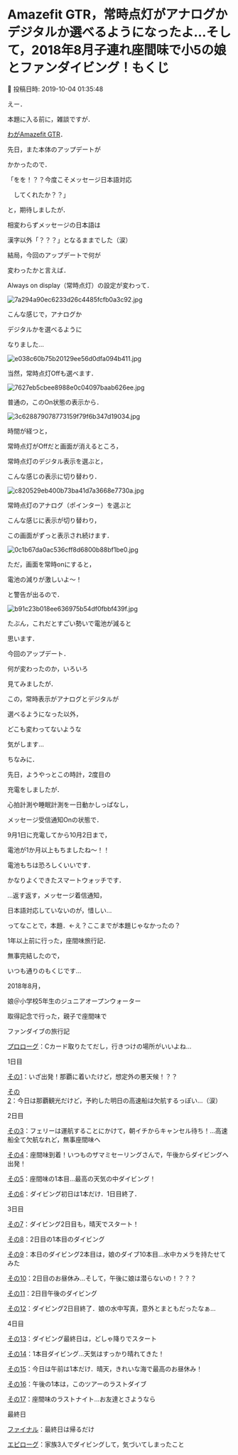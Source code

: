 # Amazefit GTR，常時点灯がアナログかデジタルか選べるようになったよ…そして，2018年8月子連れ座間味で小5の娘とファンダイビング！もくじ

📅 投稿日時: 2019-10-04 01:35:48

えー．


本題に入る前に，雑談ですが．


[わがAmazefit GTR](e031a6cc94592b655560de20fc58cacf1.md)．


先日，また本体のアップデートが


かかったので．


「をを！？？今度こそメッセージ日本語対応


　してくれたか？？」


と，期待しましたが．


相変わらずメッセージの日本語は


漢字以外「？？？」となるままでした（涙）





結局，今回のアップデートで何が


変わったかと言えば．


Always on display（常時点灯）の設定が変わって．




![7a294a90ec6233d26c4485fcfb0a3c92.jpg](images/7a294a90ec6233d26c4485fcfb0a3c92.jpg)




こんな感じで，アナログか


デジタルかを選べるように


なりました…




![e038c60b75b20129ee56d0dfa094b411.jpg](images/e038c60b75b20129ee56d0dfa094b411.jpg)




当然，常時点灯Offも選べます．




![7627eb5cbee8988e0c04097baab626ee.jpg](images/7627eb5cbee8988e0c04097baab626ee.jpg)







普通の，このOn状態の表示から．




![3c628879078773159f79f6b347d19034.jpg](images/3c628879078773159f79f6b347d19034.jpg)




時間が経つと，


常時点灯がOffだと画面が消えるところ，


常時点灯のデジタル表示を選ぶと，


こんな感じの表示に切り替わり．




![c820529eb400b73ba41d7a3668e7730a.jpg](images/c820529eb400b73ba41d7a3668e7730a.jpg)




常時点灯のアナログ（ポインター）を選ぶと


こんな感じに表示が切り替わり，


この画面がずっと表示され続けます．




![0c1b67da0ac536cff8d6800b88bf1be0.jpg](images/0c1b67da0ac536cff8d6800b88bf1be0.jpg)




ただ，画面を常時onにすると，


電池の減りが激しいよ～！


と警告が出るので．




![b91c23b018ee636975b54df0fbbf439f.jpg](images/b91c23b018ee636975b54df0fbbf439f.jpg)




たぶん，これだとすごい勢いで電池が減ると


思います．





今回のアップデート．


何が変わったのか，いろいろ


見てみましたが．


この，常時表示がアナログとデジタルが


選べるようになった以外，


どこも変わってないような


気がします…





ちなみに．


先日，ようやっとこの時計，2度目の


充電をしましたが．


心拍計測や睡眠計測を一日動かしっぱなし，


メッセージ受信通知Onの状態で．


9月1日に充電してから10月2日まで，


電池が1か月以上もちましたね～！！


電池もちは恐ろしくいいです．


かなりよくできたスマートウォッチです．


…返す返す，メッセージ着信通知，


日本語対応していないのが，惜しい…





ってなことで，本題．←え？ここまでが本題じゃなかったの？


1年以上前に行った，座間味旅行記．


無事完結したので，


いつも通りのもくじです…





2018年8月，


娘＠小学校5年生のジュニアオープンウォーター


取得記念で行った，親子で座間味で


ファンダイブの旅行記





[プロローグ](e1a65d10f78851add0507d4c499dde50e.md)：Cカード取りたてだし，行きつけの場所がいいよね…





1日目


[その1](ec59e3f2ec3ad30dda2e68b51d6c2b244.md)：いざ出発！那覇に着いたけど，想定外の悪天候！？？


[その2](e279909dfa5a059ed137024ea1a534485.md)：今日は那覇観光だけど，予約した明日の高速船は欠航するっぽい…（涙）





2日目


[その3](ef33b20a551738a062f89f97bfb36a34c.md)：フェリーは運航することにかけて，朝イチからキャンセル待ち！…高速船全て欠航なれど，無事座間味へ


[その4](e3884f3df5eef37d6e6240663da204398.md)：座間味到着！いつものザマミセーリングさんで，午後からダイビングへ出発！


[その5](ecaa5124141309bc2e1e8b1725c1aecab.md)：座間味の1本目…最高の天気の中ダイビング！


[その6](e5a57b2fdc8a8c1a34d5512f7551d0691.md)：ダイビング初日は1本だけ．1日目終了．





3日目


[その7](e4a47b21bab9411296b38a9a1497fa630.md)：ダイビング2日目も，晴天でスタート！


[その8](ef314ef161809d1564a50b2ab531ce0b2.md)：2日目の1本目のダイビング


[その9](e2114246a688bed9c0240dfec08b9e81d.md)：本日のダイビング2本目は，娘のダイブ10本目…水中カメラを持たせてみた


[その10](ed55461f697210a74ee4dfe16120e1377.md)：2日目のお昼休み…そして，午後に娘は潜らないの！？？？


[その11](ee4b260d5b8d50161fc2874404d0df8c6.md)：2日目午後のダイビング


[その12](e78a6b530a8f835005711ba4fcff90c61.md)：ダイビング2日目終了．娘の水中写真，意外とまともだったなぁ…





4日目


[その13](e537070ebec734fb8178aec763bbac59a.md)：ダイビング最終日は，どしゃ降りでスタート


[その14](e8a8758ebef5c6fde3d366d2faa54f250.md)：1本目ダイビング…天気はすっかり晴れてきた！


[その15](ee57c7dcb40f99dbc1bf826334ce27c37.md)：今日は午前は1本だけ．晴天，きれいな海で最高のお昼休み！


[その16](ed548e970ea9f06e1b494b2562dfb53d6.md)：午後の1本は，このツアーのラストダイブ


[その17](e537070ebec734fb8178aec763bbac59a.md)：座間味のラストナイト…お友達とさようなら





最終日


[ファイナル](ecca02ea781acfba5530ec9582d7f5d48.md)：最終日は帰るだけ





[エピローグ](eec2c052111bdf777b5a75e67d6043187.md)：家族3人でダイビングして，気づいてしまったこと
